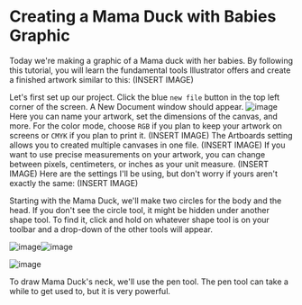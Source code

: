 # **Creating a Mama Duck with Babies Graphic**
Today we're making a graphic of a Mama duck with her babies. By following this tutorial, you will learn the fundamental tools Illustrator offers and create a finished artwork similar to this: (INSERT IMAGE)

Let's first set up our project. Click the blue `new file` button in the top left corner of the screen. A New Document window should appear. ![image](https://user-images.githubusercontent.com/122496390/213348532-04e9a731-2385-480a-b8c5-d82511462d79.png)
Here you can name your artwork, set the dimensions of the canvas, and more. For the color mode, choose `RGB` if you plan to keep your artwork on screens or `CMYK` if you plan to print it. (INSERT IMAGE) The Artboards setting allows you to created multiple canvases in one file. (INSERT IMAGE) If you want to use precise measurements on your artwork, you can change between pixels, centimeters, or inches as your unit measure. (INSERT IMAGE) Here are the settings I'll be using, but don't worry if yours aren't exactly the same: (INSERT IMAGE)


Starting with the Mama Duck, we'll make two circles for the body and the head. If you don't see the circle tool, it might be hidden under another shape tool. To find it, click and hold on whatever shape tool is on your toolbar and a drop-down of the other tools will appear. 

![image](https://user-images.githubusercontent.com/122496390/213349252-6a9ddaf6-7fcf-4a4e-b57a-e5928c1a78af.png)![image](https://user-images.githubusercontent.com/122496390/213349675-414ddef9-13fe-42bf-9aca-f25e1a34c1f6.png)

![image](https://user-images.githubusercontent.com/122496390/213350071-3e6ccd76-f8e0-4f64-9a29-bdb256a1ed53.png)

To draw Mama Duck's neck, we'll use the pen tool. The pen tool can take a while to get used to, but it is very powerful.
